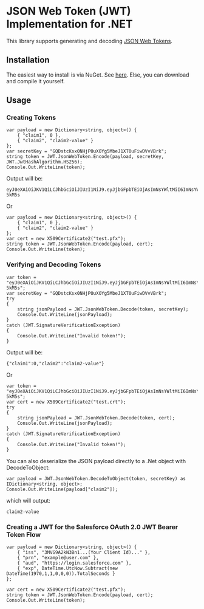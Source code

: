 # JSON Web Token (JWT) Implementation for .NET

This library supports generating and decoding [JSON Web Tokens](http://tools.ietf.org/html/draft-jones-json-web-token-10).

## Installation
The easiest way to install is via NuGet.  See [here](https://nuget.org/packages/JWT).  Else, you can download and compile it yourself.

## Usage
### Creating Tokens
    var payload = new Dictionary<string, object>() {
        { "claim1", 0 },
        { "claim2", "claim2-value" }
    };
    var secretKey = "GQDstcKsx0NHjPOuXOYg5MbeJ1XT0uFiwDVvVBrk";
    string token = JWT.JsonWebToken.Encode(payload, secretKey, JWT.JwtHashAlgorithm.HS256);
    Console.Out.WriteLine(token);

Output will be:

    eyJ0eXAiOiJKV1QiLCJhbGciOiJIUzI1NiJ9.eyJjbGFpbTEiOjAsImNsYWltMiI6ImNsYWltMi12YWx1ZSJ9.8pwBI_HtXqI3UgQHQ_rDRnSQRxFL1SR8fbQoS-5kM5s

Or

    var payload = new Dictionary<string, object>() {
        { "claim1", 0 },
        { "claim2", "claim2-value" }
    };
    var cert = new X509Certificate2("test.pfx");
    string token = JWT.JsonWebToken.Encode(payload, cert);
    Console.Out.WriteLine(token);

### Verifying and Decoding Tokens

    var token = "eyJ0eXAiOiJKV1QiLCJhbGciOiJIUzI1NiJ9.eyJjbGFpbTEiOjAsImNsYWltMiI6ImNsYWltMi12YWx1ZSJ9.8pwBI_HtXqI3UgQHQ_rDRnSQRxFL1SR8fbQoS-5kM5s";
    var secretKey = "GQDstcKsx0NHjPOuXOYg5MbeJ1XT0uFiwDVvVBrk";
    try
    {
        string jsonPayload = JWT.JsonWebToken.Decode(token, secretKey);
        Console.Out.WriteLine(jsonPayload);
    }
    catch (JWT.SignatureVerificationException)
    {
        Console.Out.WriteLine("Invalid token!");
    }

Output will be:

    {"claim1":0,"claim2":"claim2-value"}

Or

    var token = "eyJ0eXAiOiJKV1QiLCJhbGciOiJIUzI1NiJ9.eyJjbGFpbTEiOjAsImNsYWltMiI6ImNsYWltMi12YWx1ZSJ9.8pwBI_HtXqI3UgQHQ_rDRnSQRxFL1SR8fbQoS-5kM5s";
    var cert = new X509Certificate2("test.crt");               
    try
    {
        string jsonPayload = JWT.JsonWebToken.Decode(token, cert);
        Console.Out.WriteLine(jsonPayload);
    }
    catch (JWT.SignatureVerificationException)
    {
        Console.Out.WriteLine("Invalid token!");
    }

You can also deserialize the JSON payload directly to a .Net object with DecodeToObject:

    var payload = JWT.JsonWebToken.DecodeToObject(token, secretKey) as IDictionary<string, object>;
    Console.Out.WriteLine(payload["claim2"]);

which will output:
    
    claim2-value

### Creating a JWT for the Salesforce OAuth 2.0 JWT Bearer Token Flow

    var payload = new Dictionary<string, object>() {
        { "iss", "3MVG9A2kN3Bn1...(Your Client Id)..." },
        { "prn", "example@user.com" },
        { "aud", "https://login.salesforce.com" },
        { "exp", DateTime.UtcNow.Subtract(new DateTime(1970,1,1,0,0,0)).TotalSeconds }
    };

    var cert = new X509Certificate2("test.pfx");
    string token = JWT.JsonWebToken.Encode(payload, cert);
    Console.Out.WriteLine(token);